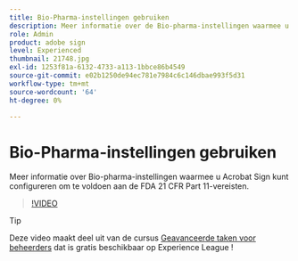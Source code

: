 ```yaml
---
title: Bio-Pharma-instellingen gebruiken
description: Meer informatie over de Bio-pharma-instellingen waarmee u Acrobat Sign kunt configureren om te voldoen aan de FDA 21 CFR Part 11-vereisten
role: Admin
product: adobe sign
level: Experienced
thumbnail: 21748.jpg
exl-id: 1253f81a-6132-4733-a113-1bbce86b4549
source-git-commit: e02b1250de94ec781e7984c6c146dbae993f5d31
workflow-type: tm+mt
source-wordcount: '64'
ht-degree: 0%

---
```


# Bio-Pharma-instellingen gebruiken

Meer informatie over Bio-pharma-instellingen waarmee u Acrobat Sign kunt configureren om te voldoen aan de FDA 21 CFR Part 11-vereisten.

>[!VIDEO](https://video.tv.adobe.com/v/21748?hidetitle=true)

>[!TIP]
>
>Deze video maakt deel uit van de cursus [Geavanceerde taken voor beheerders](https://experienceleague.adobe.com/?recommended=Sign-A-1-2020.1) dat is gratis beschikbaar op Experience League !
